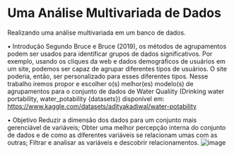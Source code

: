 # Uma Análise Multivariada de Dados

Realizando uma análise multivariada em um banco de dados.

• Introdução
Segundo Bruce e Bruce (2019), os métodos de agrupamentos podem ser usados para identificar grupos de dados significativos. Por exemplo, usando os cliques da web e dados demográficos de usuários em um site, podemos ser capaz de agrupar diferentes tipos de usuários. O site poderia, então, ser personalizado para esses diferentes tipos.
Nesse trabalho iremos propor e escolher o(s) melhor(es) modelo(s) de agrupamentos para o conjunto de dados de Water Qualiity (Drinking water portability, water_potability {datasets}) disponível em: https://www.kaggle.com/datasets/adityakadiwal/water-potability

• Objetivo
Reduzir a dimensão dos dados para um conjunto mais gerenciável de variáveis;
Obter uma melhor percepção interna do conjunto de dados e de como as diferentes variáveis se relacionam umas com as outras;
Filtrar e analisar as variáveis e descobrir relacionamentos.
![image](https://user-images.githubusercontent.com/79609332/226591952-a15d91d9-6687-4809-b285-52bd8472799c.png)

